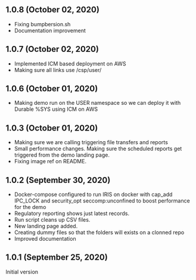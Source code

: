 ## 1.0.8 (October 02, 2020)
  - Fixing bumpbersion.sh
  - Documentation improvement

## 1.0.7 (October 02, 2020)
  - Implemented ICM based deployment on AWS
  - Making sure all links use /csp/user/

## 1.0.6 (October 01, 2020)
  - Making demo run on the USER namespace so we can deploy it with Durable %SYS using ICM on AWS

## 1.0.3 (October 01, 2020)
  - Making sure we are calling triggering file transfers and reports
  - Small performance changes. Making sure the scheduled reports get triggered from the demo landing page.
  - Fixing image ref on README.

## 1.0.2 (September 30, 2020)
  - Docker-compose configured to run IRIS on docker with cap_add IPC_LOCK and security_opt seccomp:unconfined to boost performance for the demo
  - Regulatory reporting shows just latest records. 
  - Run script cleans up CSV files.
  - New landing page added.
  - Creating dummy files so that the folders will exists on a clonned repo
  - Improved documentation

## 1.0.1 (September 25, 2020)

Initial version